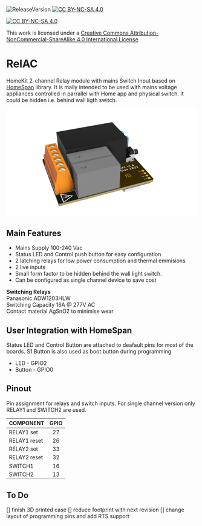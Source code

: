 ![ReleaseVersion](https://img.shields.io/github/v/release/mr4lexndr/RelAC)
[![CC BY-NC-SA 4.0][cc-by-nc-sa-shield]][cc-by-nc-sa]

[![CC BY-NC-SA 4.0][cc-by-nc-sa-image]][cc-by-nc-sa]

This work is licensed under a
[Creative Commons Attribution-NonCommercial-ShareAlike 4.0 International License][cc-by-nc-sa].


[cc-by-nc-sa]: http://creativecommons.org/licenses/by-nc-sa/4.0/
[cc-by-nc-sa-image]: https://licensebuttons.net/l/by-nc-sa/4.0/88x31.png
[cc-by-nc-sa-shield]: https://img.shields.io/badge/License-CC%20BY--NC--SA%204.0-lightgrey.svg
# RelAC
 HomeKit 2-channel Relay module with mains Switch Input based on [HomeSpan](https://github.com/HomeSpan/HomeSpan) library. It is maily intended to be used with mains voltage appliances controlled in parrallel with Home app and physical switch. It could be hidden i.e. behind wall ligth switch.

![RelAC](https://github.com/mr4lexndr/RelAC/blob/main/assets/RelAC-transparent.png)

## Main Features
- Mains Supply 100-240 Vac
- Status LED and Control push button for easy configuration
- 2 latching relays for low power consumption and thermal emmisions
- 2 live inputs
- Small form factor to be hidden behind the wall light switch.
- Can be configured as single channel device to save cost
  
**Switching Relays**  
Panasonic ADW1203HLW  
Switching Capacity 16A @ 277V AC  
Contact material AgSnO2 to minimise wear  


## User Integration with HomeSpan
Status LED and Control Button are attached to deafault pins for most of the boards. S1 Button is also used as boot button during programming
- LED - GPIO2
- Button - GPIO0

## Pinout
Pin assignment for relays and switch inputs. For single channel version only RELAY1 and SWITCH2 are used.

| COMPONENT    | GPIO |
| ---          | :---:| 
| RELAY1 set   | 27   | 
| RELAY1 reset | 26   |
| RELAY2 set   | 33   | 
| RELAY2 reset | 32   |
| SWITCH1      | 16   | 
| SWITCH2      | 13   |



## To Do

[] finish 3D printed case
[] reduce footprint with next revision
[] change layout of programming pins and add RTS support

